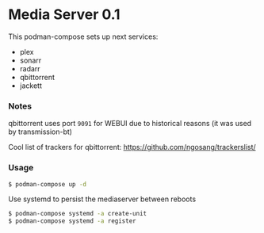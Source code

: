 # Media Server 0.1

This podman-compose sets up next services:

- plex
- sonarr
- radarr
- qbittorrent
- jackett

### Notes

qbittorrent uses port `9091` for WEBUI due to historical reasons (it was used by transmission-bt)

Cool list of trackers for qbittorrent: https://github.com/ngosang/trackerslist/

### Usage

```sh
$ podman-compose up -d
```

Use systemd to persist the mediaserver between reboots

```sh
$ podman-compose systemd -a create-unit
$ podman-compose systemd -a register
```
